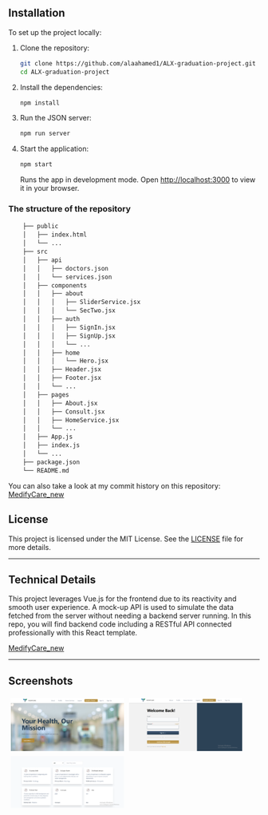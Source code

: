 ## **Installation**

To set up the project locally:

1. Clone the repository:

    ```sh
    git clone https://github.com/alaahamed1/ALX-graduation-project.git
    cd ALX-graduation-project
    ```

2. Install the dependencies:

    ```sh
    npm install
    ```

3. Run the JSON server:

    ```sh
    npm run server
    ```

4. Start the application:

    ```sh
    npm start
    ```

    Runs the app in development mode. Open [http://localhost:3000](http://localhost:3000) to view it in your browser.

### The structure of the repository

```bash
    ├── public
    │   ├── index.html
    │   └── ...
    ├── src
    │   ├── api
    │   │   ├── doctors.json
    │   │   └── services.json
    │   ├── components
    │   │   ├── about
    │   │   │   ├── SliderService.jsx
    │   │   │   └── SecTwo.jsx
    │   │   ├── auth
    │   │   │   ├── SignIn.jsx
    │   │   │   ├── SignUp.jsx
    │   │   │   └── ...
    │   │   ├── home
    │   │   │   └── Hero.jsx
    │   │   ├── Header.jsx
    │   │   ├── Footer.jsx
    │   │   └── ...
    │   ├── pages
    │   │   ├── About.jsx
    │   │   ├── Consult.jsx
    │   │   ├── HomeService.jsx
    │   │   └── ...
    │   ├── App.js
    │   ├── index.js
    │   └── ...
    ├── package.json
    └── README.md
```

You can also take a look at my commit history on this repository: [MedifyCare_new](https://github.com/alaahamed1/MedifyCare_new)

## **License**

This project is licensed under the MIT License. See the [LICENSE](./LICENSE) file for more details.

---

## **Technical Details**

This project leverages Vue.js for the frontend due to its reactivity and smooth user experience. A mock-up API is used to simulate the data fetched from the server without needing a backend server running. In this repo, you will find backend code including a RESTful API connected professionally with this React template.

[MedifyCare_new](https://github.com/alaahamed1/MedifyCare_new)

---

## **Screenshots**

<div style="display: flex; flex-wrap: wrap;">
  <img src="path/to/LandingPage.png" alt="Landing Page" style="width: 45%; margin: 1%;">
  <img src="path/to/SignIn.png" alt="Sign In" style="width: 45%; margin: 1%;">
</div>
<div style="display: flex; flex-wrap: wrap;">
  <img src="path/to/data.png" alt="Data" style="width: 45%; margin: 1%;">
</div>